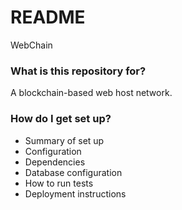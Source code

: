 # README #

WebChain

### What is this repository for? ###

A blockchain-based web host network.

### How do I get set up? ###

* Summary of set up
* Configuration
* Dependencies
* Database configuration
* How to run tests
* Deployment instructions
